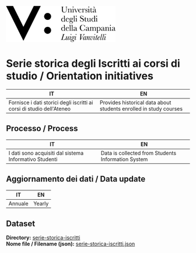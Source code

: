 <img src="../assets/images/Universita_Vanvitelli_Logo_pos.png" alt="Universit&agrave; degli Studi della Campania L. Vanvitelli" data-canonical-src="../assets/images/Universita_Vanvitelli_Logo_pos.png" width="300" />


# Serie storica degli Iscritti ai corsi di studio / Orientation initiatives
|IT|EN|
|-|-|
|Fornisce i dati storici degli iscritti ai corsi di studio dell'Ateneo|Provides historical data about students enrolled in study courses|


## Processo / Process
|IT|EN|
|-|-|
|I dati sono acquisiti dal sistema Informativo Studenti|Data is collected from Students Information System|

## Aggiornamento dei dati / Data update
|IT|EN|
|-|-|
|Annuale|Yearly|

## Dataset
**Directory:**  [serie-storica-iscritti](../data/serie-storica-iscritti/)<br>
**Nome file / Filename (json):** [serie-storica-iscritti.json](../data/serie-storica-iscritti/serie-storica-iscritti.json)<br>
